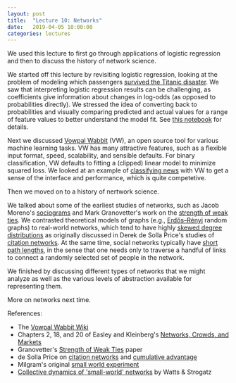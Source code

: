 ```yaml
---
layout: post
title:  "Lecture 10: Networks"
date:   2019-04-05 10:00:00
categories: lectures
---
```


We used this lecture to first go through applications of logistic regression and then to discuss the history of network science.

<!-- We spent this lecture discussing network data, including a whirlwhind tour of the history of network theory, representations and characteristics of networks, and algorithms for analyzing network data. -->

<center>
<script async class="speakerdeck-embed" data-id="7848c1385ff346709bae389edb62613d" data-ratio="1.33333333333333" src="//speakerdeck.com/assets/embed.js"></script>
</center>

We started off this lecture by revisiting logistic regression, looking at the  problem of modeling which passengers [survived the Titanic disaster](https://www.kaggle.com/c/titanic). We saw that interpreting logistic regression results can be challenging, as coefficients give information about changes in log-odds (as opposed to probabilities directly). We stressed the idea of converting back to probabilities and visually comparing predicted and actual values for a range of feature values to better understand the model fit. See [this notebook](http://htmlpreview.github.io/?https://github.com/jhofman/msd2019/blob/master/lectures/lecture_10/interpreting_logistic_regression.html) for details.

Next we discussed [Vowpal Wabbit](https://github.com/VowpalWabbit/vowpal_wabbit/wiki) (VW), an open source tool for various machine learning tasks. VW has many attractive features, such as a flexible input format, speed, scalability, and sensible defaults. For binary classification, VW defaults to fitting a (clipped) linear model to minimize squared loss. We looked at an example of [classifying news](https://github.com/VowpalWabbit/vowpal_wabbit/wiki/Rcv1-example) with VW to get a sense of the interface and performance, which is quite competetive.

Then we moved on to a history of nertwork science.

We talked about some of the earliest studies of networks, such as Jacob Moreno's [sociograms](https://timesmachine.nytimes.com/timesmachine/1933/04/03/99218765.html?action=click&contentCollection=Archives&module=LedeAsset&region=ArchiveBody&pgtype=article&pageNumber=17) and Mark Granovetter's work on the [strength of weak ties](https://sociology.stanford.edu/sites/default/files/publications/the_strength_of_weak_ties_and_exch_w-gans.pdf). We contrasted theoretical models of graphs (e.g., [Erdős–Rényi](http://en.wikipedia.org/wiki/Erdős–Rényi_model) random graphs) to real-world networks, which tend to have highly [skewed degree distributions](http://en.wikipedia.org/wiki/Complex_network#Scale-free_networks) as originally discussed in Derek de Solla Price's studies of [citation networks](http://garfield.library.upenn.edu/papers/pricenetworks1965.pdf). At the same time, social networks typically have [short path lengths](http://en.wikipedia.org/wiki/Small-world_network), in the sense that one needs only to traverse a handful of links to connect a randomly selected set of people in the network.

We finished by discussing different types of networks that we might analyze as well as the various levels of abstraction available for representing them.

More on networks next time.

<!--
, we turned to algorithms for efficiently computing shortest path lengths, connected components, mutual friends, and clustering coefficients.

We started with the problem of finding the shortest distance between a single source node and all other nodes in a (undirected, unweighted) network, as measured by the fewest number of edges you need to traverse to get from the source to every other node.
(Every researcher's favorite version of this is computing their [Erdős number](http://en.wikipedia.org/wiki/Erdős_number), the academic take on the more well-known [Kevin Bacon game](http://en.wikipedia.org/wiki/Six_Degrees_of_Kevin_Bacon). Compute yours [here](http://academic.research.microsoft.com).)

Breadth first search (BFS) provides a nice solution.
The intuition behind BFS is simple: we start from the source node and mark it as distance zero from itself.
Then we visit each of its neighbors and mark those as distance one.
We repeat this iteratively, pushing forward a boundary of recently discovered nodes that are one additional hop from the source at each step.
BFS visits each node and edge in a network once, scaling linearly in the size of the network.
If, however, we would like to find the shortest distance between _all pairs_ of nodes then we must repeat this for each possible source node, and so this quickly becomes prohibitively expensive for even moderately sized networks.
(See [here](http://en.wikipedia.org/wiki/Shortest_path_problem#All-pairs_shortest_paths) for fancier, more efficient algorithms.) 

Next we looked at using BFS for a related problem: finding the number of [connected components](http://en.wikipedia.org/wiki/Connected_component_(graph_theory)), or separate pieces, of a network.
We did this by simply looping over our shortest path code, seeding it on each iteration with a currently unreachable node as the source until we reach all nodes.
We gave the reachable nodes in each BFS a unique label corresponding to its component.

Then we moved on to computing the number of friends that any two nodes have in common, motivated by the problem of friend recommendations on social networks.
The underlying idea can be traced back to [Granovetter](https://sociology.stanford.edu/sites/default/files/publications/the_strength_of_weak_ties_and_exch_w-gans.pdf): two people are likely to know each other if they have many mutual friends.
To compute the number of mutual friends between all pairs of nodes, we exploit the fact that the neighbors of every node share that node as a common friend.
To count all mutual friends we simply loop over each node and increment a counter for every pair of its neighbors.
For each node this scales as the square of its degree, so the whole algorithm scales as the sum of the squared degrees of all nodes.
This can quickly become expensive if we have even a few high-degree nodes, which are quite common in practice.

Finally, we looked at the closely related problem of counting the number of triangles around each node in a network.
This algorithm is nearly identical to computing mutual friends, as we generate the same set of two-hop paths through all pairs of a node's neighbors, but simply increment different counters to generate different results.
Instead of accumulating mutual friends for each pair of a node's neighbors, we ask whether every pair of neighbors are themselves directly connected.
If so, we count this as (half of) a triangle in which the node participates.
Dividing the number of closed triangles in a network by the number of possible triangles that could be present gives a useful for how [clustered](http://en.wikipedia.org/wiki/Clustering_coefficient) a network is.

To better understand properties of networks and how to compute them, we looked at a few example networks in R using the ``igraph`` package.
See the [notebooks](https://github.com/jhofman/msd2017/tree/master/lectures/lecture_10) on the course GitHub page for related code and data used in the lectures.
-->

References:

* The [Vowpal Wabbit Wiki](https://github.com/VowpalWabbit/vowpal_wabbit/wiki)
* Chapters 2, 18, and 20 of Easley and Kleinberg's [Networks, Crowds, and Markets](http://www.cs.cornell.edu/home/kleinber/networks-book/)
* Granovetter's [Strength of Weak Ties](https://sociology.stanford.edu/sites/default/files/publications/the_strength_of_weak_ties_and_exch_w-gans.pdf) paper
* de Solla Price on [citation networks](http://garfield.library.upenn.edu/papers/pricenetworks1965.pdf) and [cumulative advantage](http://garfield.library.upenn.edu/price/pricetheory1976.pdf)
* Milgram's original [small world experiment](https://en.wikipedia.org/wiki/Small-world_experiment)
* [Collective dynamics of 'small-world' networks](https://www.math.cornell.edu/m/sites/default/files/imported/People/strogatz/nature_smallworld.pdf) by Watts & Strogatz

<!--
* [Four degrees of separation](http://web.stanford.edu/~jugander/papers/websci12-fourdegrees.pdf): scaling up calculations to the entire Facebook social graph
* [Customizable route planning](http://www.rebennack.net/SEA2011/files/talks/SEA2011_Pajor.pdf): how shortest path calculations are done in modern mapping applications
* These [slides](https://berkeleydatascience.files.wordpress.com/2012/03/20120320berkeley.pdf) on the early system for friend recommendation on Facebook (pages 28 to 37)
-->


<!--
  BFS computes shortest path: http://www.cs.toronto.edu/~krueger/cscB63h/lectures/BFS.pdf
  BFS runtime and correctness: http://www.cse.ust.hk/faculty/golin/COMP271Sp03/Notes/MyL06.ps
  [MapReduce for networks](http://jakehofman.com/icwsm2010/slides.html)
    https://github.com/jhofman/icwsm2010_tutorial
  [Curse of the last reducer](http://theory.stanford.edu/~sergei/papers/www11-triangles.pdf)
  [Model of MapReduce](http://theory.stanford.edu/~sergei/papers/soda10-mrc.pdf)
  [Facebook at scale](http://arxiv.org/abs/1111.4503)
-->

